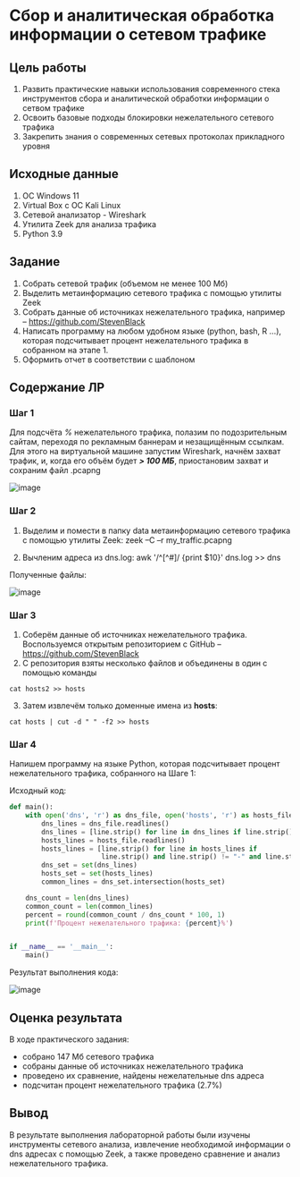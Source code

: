 # Сбор и аналитическая обработка информации о сетевом трафике

## Цель работы

1. Развить практические навыки использования современного стека инструментов сбора и аналитической обработки информации о сетвом трафике
2. Освоить базовые подходы блокировки нежелательного сетевого трафика
3. Закрепить знания о современных сетевых протоколах прикладного уровня

## ️Исходные данные

1. ОС Windows 11
2. Virtual Box с ОС Kali Linux
3. Сетевой анализатор - Wireshark
4. Утилита Zeek для анализа трафика
5. Python 3.9

## ️Задание

1. Собрать сетевой трафик (объемом не менее 100 Мб)
2. Выделить метаинформацию сетевого трафика с помощью утилиты Zeek
3. Собрать данные об источниках нежелательного трафика, например – https://github.com/StevenBlack
4. Написать программу на любом удобном языке (python, bash, R …), которая подсчитывает процент нежелательного трафика в собранном на этапе 1.
5. Оформить отчет в соответствии с шаблоном

## Содержание ЛР

### Шаг 1

Для подсчёта _%_ нежелательного трафика, полазим по подозрительным сайтам, переходя по рекламным 
баннерам и незащищённым ссылкам. Для этого на виртуальной машине запустим Wireshark, начнём захват трафик, и, когда
его объём будет ___> 100 МБ___, приостановим захват и сохраним файл .pcapng

![image](https://user-images.githubusercontent.com/95019919/226957914-5d5db1db-4851-4927-9bb0-ab8560347639.png)

### Шаг 2

1. Выделим и помести в папку data метаинформацию сетевого трафика с помощью утилиты Zeek:
zeek –C –r my_traffic.pcapng

2. Вычленим адреса из dns.log:
awk '/^[^#]/ {print $10}' dns.log >> dns

Полученные файлы:

![image](https://user-images.githubusercontent.com/95019919/226958319-c2036cff-fd90-4174-87ee-428e0e94d875.png)

### Шаг 3

1. Соберём данные об источниках нежелательного трафика. Воспользуемся открытым репозиторием 
с GitHub – https://github.com/StevenBlack
2. С репозитория взяты несколько файлов и объединены в один с помощью команды
```
cat hosts2 >> hosts
```
3. Затем извлечём только доменные имена из **hosts**:
```
cat hosts | cut -d " " -f2 >> hosts
```

### Шаг 4

Напишем программу на языке Python, которая подсчитывает процент нежелательного трафика, собранного на Шаге 1:

Исходный код:
```python
def main():
    with open('dns', 'r') as dns_file, open('hosts', 'r') as hosts_file:
        dns_lines = dns_file.readlines()
        dns_lines = [line.strip() for line in dns_lines if line.strip() and line.strip() != "-"]
        hosts_lines = hosts_file.readlines()
        hosts_lines = [line.strip() for line in hosts_lines if
                       line.strip() and line.strip() != "-" and line.strip() != "#"]
        dns_set = set(dns_lines)
        hosts_set = set(hosts_lines)
        common_lines = dns_set.intersection(hosts_set)

    dns_count = len(dns_lines)
    common_count = len(common_lines)
    percent = round(common_count / dns_count * 100, 1)
    print(f'Процент нежелательного трафика: {percent}%')


if __name__ == '__main__':
    main()

```
Результат выполнения кода:

![image](https://user-images.githubusercontent.com/95019919/226958563-50bb0fa6-85e2-4776-8f9b-a34909f2a8a1.png)

## ️Оценка результата

В ходе практического задания:
+ собрано 147 Мб сетевого трафика
+ собраны данные об источниках нежелательного трафика
+ проведено их сравнение, найдены нежелательные dns адреса
+ подсчитан процент нежелательного трафика (2.7%)

## ️Вывод 

В результате выполнения лабораторной работы были изучены инструменты сетевого анализа, извлечение 
необходимой информации о dns адресах с помощью Zeek, а также проведено сравнение и анализ нежелательного трафика.
